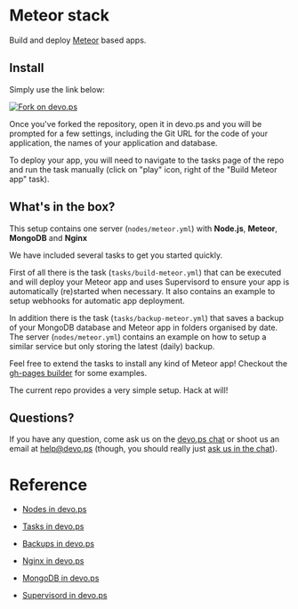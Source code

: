 # Meteor stack

Build and deploy [Meteor](http://docs.meteor.com/) based apps.

## Install

Simply use the link below:

[![Fork on devo.ps](https://app.devo.ps/assets/images/fork.png)](https://app.devo.ps/#/fork?git_url=https://github.com/devops-community/meteor.git)

Once you've forked the repository, open it in devo.ps and you will be prompted for a few settings, including the Git URL for the code of your application, the names of your application and database.

To deploy your app, you will need to navigate to the tasks page of the repo and run the task manually (click on "play" icon, right of the "Build Meteor app" task).

## What's in the box?

This setup contains one server (`nodes/meteor.yml`) with **Node.js**, **Meteor**, **MongoDB** and **Nginx**

We have included several tasks to get you started quickly.

First of all there is the task (`tasks/build-meteor.yml`) that can be executed and will deploy your Meteor app and uses Supervisord to ensure your app is automatically (re)started when necessary. It also contains an example to setup webhooks for automatic app deployment.

In addition there is the task (`tasks/backup-meteor.yml`) that saves a backup of your MongoDB database and Meteor app in folders organised by date. The server (`nodes/meteor.yml`) contains an example on how to setup a similar service but only storing the latest (daily) backup.

Feel free to extend the tasks to install any kind of Meteor app! Checkout the [gh-pages builder](https://github.com/devops-community/gh-pages) for some examples.

The current repo provides a very simple setup. Hack at will!

## Questions?

If you have any question, come ask us on the [devo.ps chat](https://www.hipchat.com/gyHEHtsXZ) or shoot us an email at [help@devo.ps](mailto:help@devo.ps) (though, you should really just [ask us in the chat](https://www.hipchat.com/gyHEHtsXZ)).

# Reference

- [Nodes in devo.ps](http://docs.devo.ps/manual/nodes)
- [Tasks in devo.ps](http://docs.devo.ps/manual/tasks)

- [Backups in devo.ps](http://docs.devo.ps/services/backup/)
- [Nginx in devo.ps](http://docs.devo.ps/services/nginx/)
- [MongoDB in devo.ps](http://docs.devo.ps/services/mongodb/)
- [Supervisord in devo.ps](http://docs.devo.ps/services/supervisord/)
